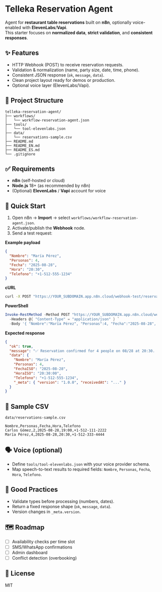 # Telleka Reservation Agent

Agent for **restaurant table reservations** built on **n8n**, optionally voice-enabled with **ElevenLabs**/**Vapi**.  
This starter focuses on **normalized data**, **strict validation**, and **consistent responses**.

## ✨ Features
- HTTP Webhook (POST) to receive reservation requests.
- Validation & normalization (name, party size, date, time, phone).
- Consistent JSON response (`ok`, `message`, `data`).
- Clean project layout ready for demos or production.
- Optional voice layer (ElevenLabs/Vapi).

## 📁 Project Structure
```
telleka-reservation-agent/
├── workflows/
│   └── workflow-reservation-agent.json
├── tools/
│   └── tool-elevenlabs.json
├── data/
│   └── reservations-sample.csv
├── README.md
├── README_EN.md
├── README_ES.md
└── .gitignore
```

## ✅ Requirements
- **n8n** (self-hosted or cloud)
- **Node.js** 18+ (as recommended by n8n)
- (Optional) **ElevenLabs** / **Vapi** account for voice

## 🚀 Quick Start
1. Open n8n → **Import** → select `workflows/workflow-reservation-agent.json`.
2. Activate/publish the **Webhook** node.
3. Send a test request:

**Example payload**
```json
{
  "Nombre": "María Pérez",
  "Personas": 4,
  "Fecha": "2025-08-28",
  "Hora": "20:30",
  "Telefono": "+1-512-555-1234"
}
```

**cURL**
```bash
curl -X POST "https://YOUR_SUBDOMAIN.app.n8n.cloud/webhook-test/reservas"   -H "Content-Type: application/json"   -d '{ "Nombre":"María Pérez", "Personas":4, "Fecha":"2025-08-28", "Hora":"20:30", "Telefono":"+1-512-555-1234" }'
```

**PowerShell**
```powershell
Invoke-RestMethod -Method POST "https://YOUR_SUBDOMAIN.app.n8n.cloud/webhook-test/reservas" `
  -Headers @{ "Content-Type" = "application/json" } `
  -Body '{ "Nombre":"María Pérez", "Personas":4, "Fecha":"2025-08-28", "Hora":"20:30", "Telefono":"+1-512-555-1234" }'
```

**Expected response**
```json
{
  "ok": true,
  "message": "✅ Reservation confirmed for 4 people on 08/28 at 20:30. Thank you María!",
  "data": {
    "Nombre": "María Pérez",
    "Personas": 4,
    "FechaISO": "2025-08-28",
    "HoraISO": "20:30:00",
    "Telefono": "+1-512-555-1234",
    "_meta": { "version": "1.0.0", "receivedAt": "..." }
  }
}
```

## 🧱 Sample CSV
`data/reservations-sample.csv`
```csv
Nombre,Personas,Fecha,Hora,Telefono
Carlos Gómez,2,2025-08-28,19:00,+1-512-111-2222
María Pérez,4,2025-08-28,20:30,+1-512-333-4444
```

## 🗣️ Voice (optional)
- Define `tools/tool-elevenlabs.json` with your voice provider schema.
- Map speech-to-text results to required fields: `Nombre`, `Personas`, `Fecha`, `Hora`, `Telefono`.

## 🧪 Good Practices
- Validate types before processing (numbers, dates).
- Return a fixed response shape (`ok`, `message`, `data`).
- Version changes in `_meta.version`.

## 🗺️ Roadmap
- [ ] Availability checks per time slot
- [ ] SMS/WhatsApp confirmations
- [ ] Admin dashboard
- [ ] Conflict detection (overbooking)

## 📄 License
MIT
